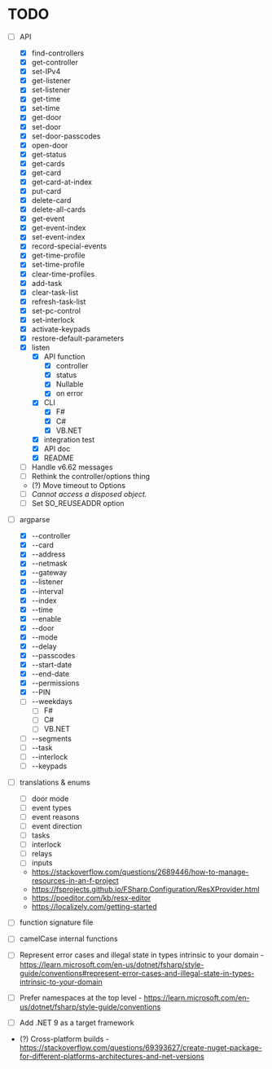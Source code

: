# TODO
- [ ] API
    - [x] find-controllers
    - [x] get-controller
    - [x] set-IPv4
    - [x] get-listener
    - [x] set-listener
    - [x] get-time
    - [x] set-time
    - [x] get-door
    - [x] set-door
    - [x] set-door-passcodes
    - [x] open-door
    - [x] get-status
    - [x] get-cards
    - [x] get-card
    - [x] get-card-at-index
    - [x] put-card
    - [x] delete-card
    - [x] delete-all-cards
    - [x] get-event
    - [x] get-event-index
    - [x] set-event-index
    - [x] record-special-events
    - [x] get-time-profile
    - [x] set-time-profile
    - [x] clear-time-profiles
    - [x] add-task
    - [x] clear-task-list
    - [x] refresh-task-list
    - [x] set-pc-control
    - [x] set-interlock
    - [x] activate-keypads
    - [x] restore-default-parameters
    - [x] listen
        - [x] API function
            - [x] controller
            - [x] status
            - [x] Nullable<Event>
            - [x] on error
        - [x] CLI
            - [x] F#
            - [x] C#
            - [x] VB.NET
        - [x] integration test
        - [x] API doc
        - [x] README
    - [ ] Handle v6.62 messages
    - [ ] Rethink the controller/options thing
    - (?) Move timeout to Options
    - [ ] _Cannot access a disposed object._
    - [ ] Set SO_REUSEADDR option

- [ ] argparse
    - [x] --controller
    - [x] --card
    - [x] --address
    - [x] --netmask
    - [x] --gateway
    - [x] --listener
    - [x] --interval
    - [x] --index
    - [x] --time
    - [x] --enable
    - [x] --door
    - [x] --mode
    - [x] --delay
    - [x] --passcodes
    - [x] --start-date
    - [x] --end-date
    - [x] --permissions
    - [x] --PIN
    - [ ] --weekdays
        - [ ] F#
        - [ ] C#
        - [ ] VB.NET
    - [ ] --segments
    - [ ] --task
    - [ ] --interlock
    - [ ] --keypads

- [ ] translations & enums
    - [ ] door mode
    - [ ] event types
    - [ ] event reasons
    - [ ] event direction
    - [ ] tasks
    - [ ] interlock
    - [ ] relays
    - [ ] inputs
    - https://stackoverflow.com/questions/2689446/how-to-manage-resources-in-an-f-project
    - https://fsprojects.github.io/FSharp.Configuration/ResXProvider.html
    - https://poeditor.com/kb/resx-editor
    - https://localizely.com/getting-started

- [ ] function signature file
- [ ] camelCase internal functions
- [ ] Represent error cases and illegal state in types intrinsic to your domain
      - https://learn.microsoft.com/en-us/dotnet/fsharp/style-guide/conventions#represent-error-cases-and-illegal-state-in-types-intrinsic-to-your-domain
- [ ] Prefer namespaces at the top level
      - https://learn.microsoft.com/en-us/dotnet/fsharp/style-guide/conventions
- [ ] Add .NET 9 as a target framework
- (?) Cross-platform builds
      - https://stackoverflow.com/questions/69393627/create-nuget-package-for-different-platforms-architectures-and-net-versions


